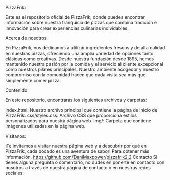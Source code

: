 PizzaFrik:


Este es el repositorio oficial de PizzaFrik, donde puedes encontrar información sobre nuestra franquicia de pizzas que combina tradición e innovación para crear experiencias culinarias inolvidables.







Acerca de nosotros:


En PizzaFrik, nos dedicamos a utilizar ingredientes frescos y de alta calidad en nuestras pizzas, ofreciendo una amplia variedad de opciones tanto clásicas como creativas. Desde nuestra fundación desde 1895, hemos mantenido nuestra pasión por la comida y el servicio al cliente excepcional como nuestros pilares principales. Nuestro ambiente acogedor y nuestro compromiso con la comunidad hacen que cada visita sea más que simplemente comer pizza.











Contenido:


En este repositorio, encontrarás los siguientes archivos y carpetas:

index.html: Nuestro archivo principal que contiene la página de inicio de PizzaFrik.
css/styles.css: Archivo CSS que proporciona estilos personalizados para nuestra página web.
img/: Carpeta que contiene imágenes utilizadas en la página web.











Visítanos:


¡Te invitamos a visitar nuestra página web y a descubrir por qué en PizzaFrik, cada bocado es una aventura de sabor! Para obtener más información, https://github.com/DaniMaxpower/pizzafrik2.2
Contacto
Si tienes alguna pregunta o comentario, no dudes en ponerte en contacto con nosotros a través de nuestra página de contacto o en nuestras redes sociales.
